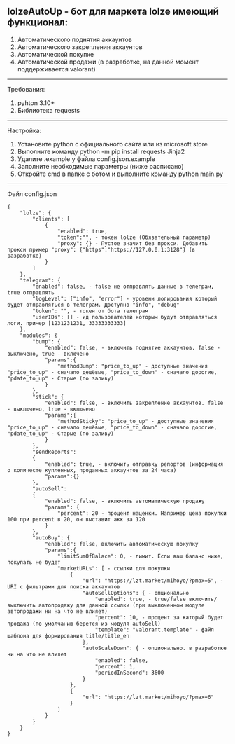 lolzeAutoUp - бот для маркета lolze имеющий функционал:
-------------------------------------------
1) Автоматического поднятия аккаунтов
2) Автоматического закрепления аккаунтов
3) Автоматической покупке
4) Автоматической продажи (в разработке, на данной момент поддерживается valorant)

-------------------------------------------
Требования:

1) pyhton 3.10+
2) Библиотека requests

-------------------------------------------
Настройка:

1) Установите python с официального сайта или из microsoft store
2) Выполните команду python -m pip install requests Jinja2
3) Удалите .example у файла config.json.example
4) Заполните необходимые параметры (ниже расписано)
5) Откройте cmd в папке с ботом и выполните команду python main.py


-------------------------------------------
Файл config.json
```
{
    "lolze": {
        "clients": [
            {
                "enabled": true,
                "token":"", - токен lolze (Обязательный параметр)
                "proxy": {} - Пустое значит без прокси. Добавить прокси пример "proxy": {"https":"https://127.0.0.1:3128"} (в разработке)
            }
        ]
    },
    "telegram": {
        "enabled": false, - false не отправлять данные в телеграм, true отправлять
        "logLevel": ["info", "error"] - уровени логирования который будет отправляться в телеграм. Доступно "info", "debug"
        "token": "", - токен от бота телеграм
        "userIDs": [] - ид пользователей которым будут отправляться логи. пример [1231231231, 33333333333]
    },
    "modules": {
        "bump": {
            "enabled": false, - включить поднятие аккаунтов. false - выключено, true - включено
            "params":{
                "methodBump": "price_to_up" - доступные значения "price_to_up" - сначало дешёвые, "price_to_down" - сначало дорогие, "pdate_to_up" - Старые (по заливу)
            }
        },
        "stick": {
            "enabled": false, - включить закрепление аккаунтов. false - выключено, true - включено
            "params":{
                "methodSticky": "price_to_up" - доступные значения "price_to_up" - сначало дешёвые, "price_to_down" - сначало дорогие, "pdate_to_up" - Старые (по заливу)
            } 
        },
        "sendReports":
        {
            "enabled": true, - включить отправку репортов (информация о количесте купленных, проданных аккаунтов за 24 часа)
            "params":{} 
        },
        "autoSell":
        {
            "enabled": false, - включить автоматическую продажу
            "params": {
                "percent": 20 - процент наценки. Например цена покупки 100 при percent в 20, он выставит акк за 120
            }
        },
        "autoBuy": {
            "enabled": false, включить автоматическую покупку
            "params":{
                "limitSumOfBalace": 0, - лимит. Если ваш баланс ниже, покупать не будет
                "marketURLs": [ - ссылки для покупки
                    {
                        "url": "https://lzt.market/mihoyo/?pmax=5", - URI с фильтрами для поиска аккаунтов
                        "autoSellOptions": { - опционально
                            "enabled": true, - true/false включить/выключить автопродажу для данной ссылки (при выключенном модуле автопродажи ни на что не влияет)
                            "percent": 10, - процент за каторый будет продажа (по умолчанию берется из модуля autoSell)
                            "template": "valorant.template" - файл шаблона для формирования title/title_en
                        },
                        "autoScaleDown": { - опционально. в разработке ни на что не влияет
                            "enabled": false,
                            "percent": 1,
                            "periodInSecond": 3600
                        }
                    },
                    {
                        "url": "https://lzt.market/mihoyo/?pmax=6"
                    }
                ]
            }
        }
    }
}
```